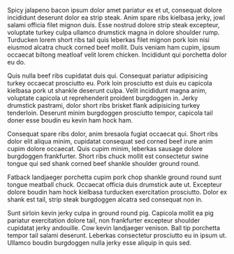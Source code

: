 Spicy jalapeno bacon ipsum dolor amet pariatur ex et ut, consequat dolore incididunt deserunt dolor ea strip steak. Anim spare ribs kielbasa jerky, jowl salami officia filet mignon duis. Esse nostrud dolore strip steak excepteur, voluptate turkey culpa ullamco drumstick magna in dolore shoulder rump. Turducken lorem short ribs tail quis leberkas filet mignon pork loin nisi eiusmod alcatra chuck corned beef mollit. Duis veniam ham cupim, ipsum occaecat biltong meatloaf velit lorem chicken. Incididunt qui porchetta dolor eu do.

Quis nulla beef ribs cupidatat duis qui. Consequat pariatur adipisicing turkey occaecat prosciutto eu. Pork loin prosciutto est duis eu capicola kielbasa pork ut shankle deserunt culpa. Velit incididunt magna anim, voluptate capicola ut reprehenderit proident burgdoggen in. Jerky drumstick pastrami, dolor short ribs brisket flank adipisicing turkey tenderloin. Deserunt minim burgdoggen prosciutto tempor, capicola tail doner esse boudin eu kevin ham hock ham.

Consequat spare ribs dolor, anim bresaola fugiat occaecat qui. Short ribs dolor elit aliqua minim, cupidatat consequat sed corned beef irure anim cupim dolore occaecat. Quis cupim minim, leberkas sausage dolore burgdoggen frankfurter. Short ribs chuck mollit est consectetur swine tongue qui sed shank corned beef shankle shoulder ground round.

Fatback landjaeger porchetta cupim pork chop shankle ground round sunt tongue meatball chuck. Occaecat officia duis drumstick aute ut. Excepteur dolore boudin ham hock kielbasa turducken exercitation prosciutto. Dolor ex shank est tail, strip steak burgdoggen alcatra sed consequat non in.

Sunt sirloin kevin jerky culpa in ground round pig. Capicola mollit ea pig pariatur exercitation dolore tail, non frankfurter excepteur shoulder cupidatat jerky andouille. Cow kevin landjaeger venison. Ball tip porchetta tempor tail salami deserunt. Leberkas consectetur prosciutto eu in ipsum ut. Ullamco boudin burgdoggen nulla jerky esse aliquip in quis sed.